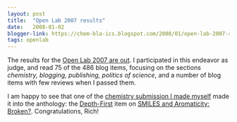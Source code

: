 ```yaml
---
layout: post
title:  "Open Lab 2007 results"
date:   2008-01-02
blogger-link: https://chem-bla-ics.blogspot.com/2008/01/open-lab-2007-results.html
tags: openlab
---
```


The results for the [Open Lab 2007 are out](http://scienceblogs.com/clock/2008/01/open_lab_2007_the_winning_entr.php).
I participated in this endeavor as judge, and read 75 of the 486 blog items, focusing on the sections *chemistry,
blogging, publishing, politics of science*, and a number of blog items with few reviews when I passed them.

I am happy to see that one of the [chemistry submission I made myself](http://chem-bla-ics.blogspot.com/2007/12/my-open-laboratory-2007-submissions.html)
made it into the anthology: the [Depth-First](http://depth-first.com/) item on
[SMILES and Aromaticity: Broken?](http://depth-first.com/articles/2007/11/28/smiles-and-aromaticity-broken).
Congratulations, Rich!
